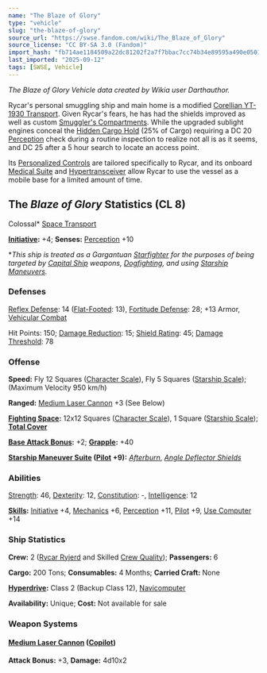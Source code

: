 ```yaml
---
name: "The Blaze of Glory"
type: "vehicle"
slug: "the-blaze-of-glory"
source_url: "https://swse.fandom.com/wiki/The_Blaze_of_Glory"
source_license: "CC BY-SA 3.0 (Fandom)"
import_hash: "fb714ae1184509a22dc81202f2a7f7bbac7cc74b34e89595a490e0501e162f64"
last_imported: "2025-09-12"
tags: [SWSE, Vehicle]
---
```

*The Blaze of Glory Vehicle data created by Wikia user Darthauthor.*

Rycar's personal smuggling ship and main home is a modified [Corellian YT-1930 Transport](https://swse.fandom.com/wiki/Corellian_YT-1930_Transport). Given Rycar's fears, he has had the shields improved as well as custom [Smuggler's Compartments](https://swse.fandom.com/wiki/Smuggler's_Compartments). While the upgraded sublight engines conceal the [Hidden Cargo Hold](https://swse.fandom.com/wiki/Hidden_Cargo_Hold) (25% of Cargo) requiring a DC 20 [Perception](https://swse.fandom.com/wiki/Perception) check during a routine inspection to realize not all is as it seems, and DC 25 after a 5 hour search to locate an access point.

Its [Personalized Controls](https://swse.fandom.com/wiki/Personalized_Controls) are tailored specifically to Rycar, and its onboard [Medical Suite](https://swse.fandom.com/wiki/Medical_Suite) and [Hypertransceiver](https://swse.fandom.com/wiki/Hypertransceiver) allow Rycar to use the vessel as a mobile base for a limited amount of time.

## The *Blaze of Glory* Statistics (CL 8)
Colossal* [Space Transport](https://swse.fandom.com/wiki/Space_Transport)

**[Initiative](https://swse.fandom.com/wiki/Initiative):** +4; **Senses:** [Perception](https://swse.fandom.com/wiki/Perception) +10

**This ship is treated as a Gargantuan [Starfighter](https://swse.fandom.com/wiki/Starfighter) for the purposes of being targeted by [Capital Ship](https://swse.fandom.com/wiki/Capital_Ship) weapons, [Dogfighting](https://swse.fandom.com/wiki/Dogfighting), and using [Starship Maneuvers](https://swse.fandom.com/wiki/Starship_Maneuvers).*

### Defenses
[Reflex Defense](https://swse.fandom.com/wiki/Reflex_Defense_(Vehicles)): 14 ([Flat-Footed](https://swse.fandom.com/wiki/Flat-Footed): 13), [Fortitude Defense](https://swse.fandom.com/wiki/Fortitude_Defense_(Vehicles)): 28; +13 Armor, [Vehicular Combat](https://swse.fandom.com/wiki/Vehicular_Combat)

Hit Points: 150; [Damage Reduction](https://swse.fandom.com/wiki/Damage_Reduction): 15; [Shield Rating](https://swse.fandom.com/wiki/Shield_Rating): 45; [Damage Threshold](https://swse.fandom.com/wiki/Damage_Threshold_(Vehicles)): 78

### Offense
**Speed:** Fly 12 Squares ([Character Scale](https://swse.fandom.com/wiki/Character_Scale)), Fly 5 Squares ([Starship Scale](https://swse.fandom.com/wiki/Starship_Scale)); (Maximum Velocity 950 km/h)

**Ranged:** [Medium Laser Cannon](https://swse.fandom.com/wiki/Medium_Laser_Cannon) +3 (See Below)

**[Fighting Space](https://swse.fandom.com/wiki/Fighting_Space):** 12x12 Squares ([Character Scale](https://swse.fandom.com/wiki/Character_Scale)), 1 Square ([Starship Scale](https://swse.fandom.com/wiki/Starship_Scale)); **[Total Cover](https://swse.fandom.com/wiki/Total_Cover)**

**[Base Attack Bonus](https://swse.fandom.com/wiki/Base_Attack_Bonus):** +2; **[Grapple](https://swse.fandom.com/wiki/Grapple):** +40

**[Starship Maneuver Suite](https://swse.fandom.com/wiki/Starship_Maneuver_Suite) ([Pilot](https://swse.fandom.com/wiki/Pilot) +9):** *[Afterburn](https://swse.fandom.com/wiki/Afterburn)*, *[Angle Deflector Shields](https://swse.fandom.com/wiki/Angle_Deflector_Shields)*

### Abilities
[Strength](https://swse.fandom.com/wiki/Strength): 46, [Dexterity](https://swse.fandom.com/wiki/Dexterity): 12, [Constitution](https://swse.fandom.com/wiki/Constitution): -, [Intelligence](https://swse.fandom.com/wiki/Intelligence): 12

**[Skills](https://swse.fandom.com/wiki/Skills):** [Initiative](https://swse.fandom.com/wiki/Initiative) +4, [Mechanics](https://swse.fandom.com/wiki/Mechanics) +6, [Perception](https://swse.fandom.com/wiki/Perception) +11, [Pilot](https://swse.fandom.com/wiki/Pilot) +9, [Use Computer](https://swse.fandom.com/wiki/Use_Computer) +14
### Ship Statistics
**Crew:** 2 ([Rycar Ryjerd](https://swse.fandom.com/wiki/Rycar_Ryjerd) and Skilled [Crew Quality](https://swse.fandom.com/wiki/Crew_Quality)); **Passengers:** 6

**Cargo:** 200 Tons; **Consumables:** 4 Months; **Carried Craft:** None

**[Hyperdrive](https://swse.fandom.com/wiki/Hyperdrive):** Class 2 (Backup Class 12), [Navicomputer](https://swse.fandom.com/wiki/Navicomputer)

**Availability:** Unique; **Cost:** Not available for sale 

### Weapon Systems

#### <span id="Medium_Laser_Cannon_(Copilot)"></span>**[Medium Laser Cannon](https://swse.fandom.com/wiki/Medium_Laser_Cannon) ([Copilot](https://swse.fandom.com/wiki/Copilot))**
**Attack Bonus:** +3, **Damage:** 4d10x2